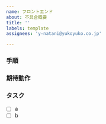 ```yaml
---
name: フロントエンド
about: 不具合概要
title: ''
labels: template
assignees: 'y-natani@yukoyuko.co.jp'

---
```


### 手順


### 期待動作


### タスク
- [ ] a
- [ ] b
